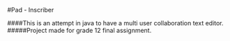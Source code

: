 #Pad - Inscriber

####This is an attempt in java to have a multi user collaboration text editor. 
#####Project made for grade 12 final assignment. 
